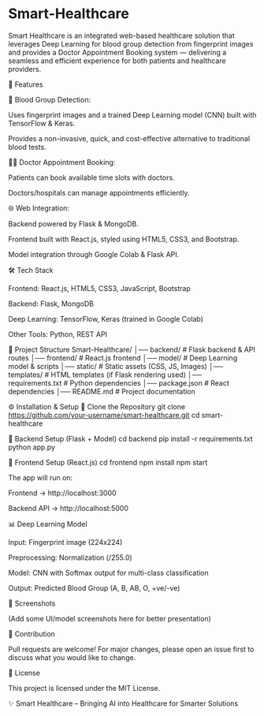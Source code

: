 # Smart-Healthcare
Smart Healthcare is an integrated web-based healthcare solution that leverages Deep Learning for blood group detection from fingerprint images and provides a Doctor Appointment Booking system — delivering a seamless and efficient experience for both patients and healthcare providers.

🚀 Features

🔬 Blood Group Detection:

Uses fingerprint images and a trained Deep Learning model (CNN) built with TensorFlow & Keras.

Provides a non-invasive, quick, and cost-effective alternative to traditional blood tests.

👨‍⚕️ Doctor Appointment Booking:

Patients can book available time slots with doctors.

Doctors/hospitals can manage appointments efficiently.

🌐 Web Integration:

Backend powered by Flask & MongoDB.

Frontend built with React.js, styled using HTML5, CSS3, and Bootstrap.

Model integration through Google Colab & Flask API.

🛠️ Tech Stack

Frontend: React.js, HTML5, CSS3, JavaScript, Bootstrap

Backend: Flask, MongoDB

Deep Learning: TensorFlow, Keras (trained in Google Colab)

Other Tools: Python, REST API

📂 Project Structure
Smart-Healthcare/
│── backend/              # Flask backend & API routes
│── frontend/             # React.js frontend
│── model/                # Deep Learning model & scripts
│── static/               # Static assets (CSS, JS, Images)
│── templates/            # HTML templates (if Flask rendering used)
│── requirements.txt      # Python dependencies
│── package.json          # React dependencies
│── README.md             # Project documentation

⚙️ Installation & Setup
🔹 Clone the Repository
git clone https://github.com/your-username/smart-healthcare.git
cd smart-healthcare

🔹 Backend Setup (Flask + Model)
cd backend
pip install -r requirements.txt
python app.py

🔹 Frontend Setup (React.js)
cd frontend
npm install
npm start


The app will run on:

Frontend → http://localhost:3000

Backend API → http://localhost:5000

📊 Deep Learning Model

Input: Fingerprint image (224x224)

Preprocessing: Normalization (/255.0)

Model: CNN with Softmax output for multi-class classification

Output: Predicted Blood Group (A, B, AB, O, +ve/-ve)

📸 Screenshots

(Add some UI/model screenshots here for better presentation)

🤝 Contribution

Pull requests are welcome! For major changes, please open an issue first to discuss what you would like to change.

📜 License

This project is licensed under the MIT License.

✨ Smart Healthcare – Bringing AI into Healthcare for Smarter Solutions
